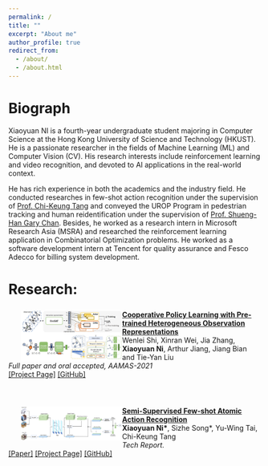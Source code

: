 ```yaml
---
permalink: /
title: ""
excerpt: "About me"
author_profile: true
redirect_from:
  - /about/
  - /about.html
---
```


Biograph
======
Xiaoyuan NI is a fourth-year undergraduate student majoring in Computer Science at the Hong Kong University of Science and Technology (HKUST). He is a passionate researcher in the fields of Machine Learning (ML) and Computer Vision (CV). His research interests include reinforcement learning and video recognition, and devoted to AI applications in the real-world context.

He has rich experience in both the academics and the industry field. He conducted researches in few-shot action recognition under the supervision of [Prof. Chi-Keung Tang](https://www.cse.ust.hk/admin/people/faculty/profile/cktang) and conveyed the UROP Program in pedestrian tracking and human reidentification under the supervision of [Prof. Shueng-Han Gary Chan](https://www.cse.ust.hk/~gchan/). Besides, he worked as a research intern in Microsoft Research Asia (MSRA) and researched the reinforcement learning application in Combinatorial Optimization problems. He worked as a software development intern at Tencent for quality assurance and Fesco Adecco for billing system development.

Research:
======
<div>
  <div style="width:40%; margin:5%">
  <img src="\images\Research1_img.png"
    alt="Cooperative Policy Learning with Pre-trained Heterogeneous Observation Representations"
    class="publogo img-fluid float-left rounded g" a="" align="left"/></div>

  <p align="left"><strong><a href="https://xniac.github.io/encgat" target="_blank">
  Cooperative Policy Learning with Pre-trained Heterogeneous Observation Representations</a></strong>
  <!-- <span class="badge badge-danger">New!</span> -->
  <br> Wenlei Shi, Xinran Wei, Jia Zhang, <b>Xiaoyuan Ni</b>, Arthur Jiang, Jiang Bian and Tie-Yan Liu <br>
  <em> Full paper and oral accepted, AAMAS-2021</em> <br>
  <span class="links">
  <a href="https://xniac.github.io/encgat" target="_blank">[Project Page]</a>
  <a href="https://github.com/microsoft/maro">[GitHub]</a>
  </span> </p>
  <br>
  <div style="width:40%; margin:5%">
  <img src="\images\FS_Architecture.png"
    alt="Semi-Supervised Few-shot Atomic Action Recognition Model"
    class="publogo img-fluid float-left rounded g" a="" align="left"/></div>

  <p align="left"><strong><a href="https://xniac.github.io/fsaa" target="_blank">
  Semi-Supervised Few-shot Atomic Action Recognition</a></strong>
  <!-- <span class="badge badge-danger">New!</span> -->
  <br>
  <b> Xiaoyuan Ni*</b>, Sizhe Song*, Yu-Wing Tai, Chi-Keung Tang <br>
  <em>Tech Report.</em> <br>
  <span class="links">
  <a href="https://arxiv.org/abs/2011.08410">[Paper]</a>
  <a href="https://xniac.github.io/fsaa" target="_blank">[Project Page]</a>
  <a href="https://github.com/xniac/Few-shot-action-recognition">[GitHub]</a>
  </span> </p>
</div>